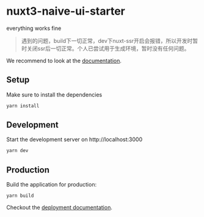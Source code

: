 # nuxt3-naive-ui-starter
everything works fine

> 遇到的问题，build下一切正常，dev下nuxt-ssr开启会报错，所以开发时暂时关闭ssr后一切正常。个人已尝试用于生成环境，暂时没有任何问题。

We recommend to look at the [documentation](https://v3.nuxtjs.org).

## Setup

Make sure to install the dependencies

```bash
yarn install
```

## Development

Start the development server on http://localhost:3000

```bash
yarn dev
```

## Production

Build the application for production:

```bash
yarn build
```

Checkout the [deployment documentation](https://v3.nuxtjs.org/docs/deployment).
